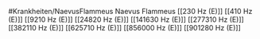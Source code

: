 #Krankheiten/NaevusFlammeus
Naevus Flammeus
[[230 Hz (E)]]
[[410 Hz (E)]]
[[9210 Hz (E)]]
[[24820 Hz (E)]]
[[141630 Hz (E)]]
[[277310 Hz (E)]]
[[382110 Hz (E)]]
[[625710 Hz (E)]]
[[856000 Hz (E)]]
[[901280 Hz (E)]]